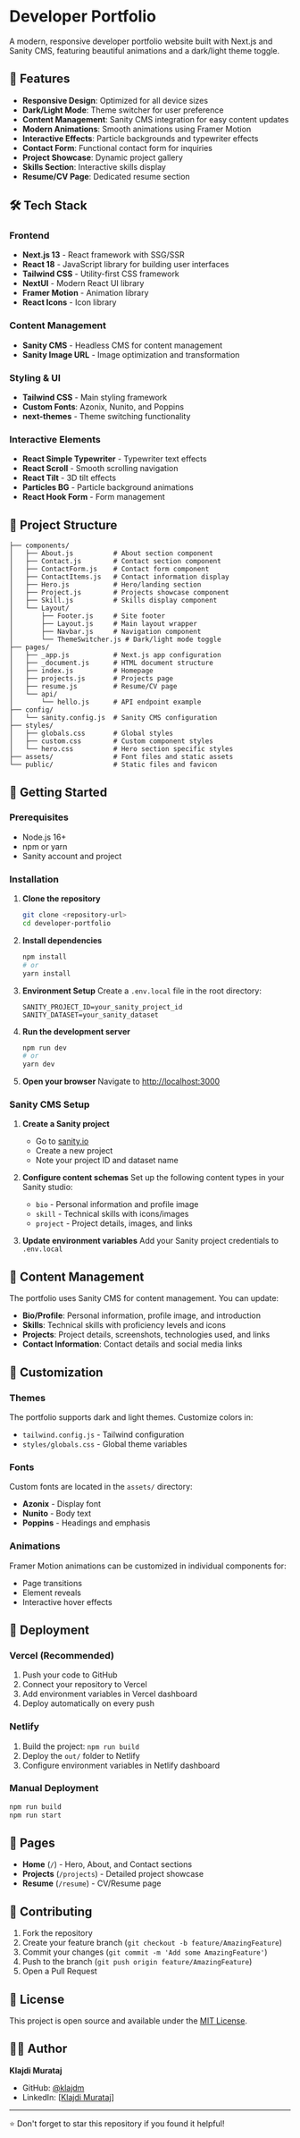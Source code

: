# Developer Portfolio

A modern, responsive developer portfolio website built with Next.js and Sanity CMS, featuring beautiful animations and a dark/light theme toggle.

## 🌟 Features

- **Responsive Design**: Optimized for all device sizes
- **Dark/Light Mode**: Theme switcher for user preference
- **Content Management**: Sanity CMS integration for easy content updates
- **Modern Animations**: Smooth animations using Framer Motion
- **Interactive Effects**: Particle backgrounds and typewriter effects
- **Contact Form**: Functional contact form for inquiries
- **Project Showcase**: Dynamic project gallery
- **Skills Section**: Interactive skills display
- **Resume/CV Page**: Dedicated resume section

## 🛠️ Tech Stack

### Frontend
- **Next.js 13** - React framework with SSG/SSR
- **React 18** - JavaScript library for building user interfaces
- **Tailwind CSS** - Utility-first CSS framework
- **NextUI** - Modern React UI library
- **Framer Motion** - Animation library
- **React Icons** - Icon library

### Content Management
- **Sanity CMS** - Headless CMS for content management
- **Sanity Image URL** - Image optimization and transformation

### Styling & UI
- **Tailwind CSS** - Main styling framework
- **Custom Fonts**: Azonix, Nunito, and Poppins
- **next-themes** - Theme switching functionality

### Interactive Elements
- **React Simple Typewriter** - Typewriter text effects
- **React Scroll** - Smooth scrolling navigation
- **React Tilt** - 3D tilt effects
- **Particles BG** - Particle background animations
- **React Hook Form** - Form management

## 📁 Project Structure

```
├── components/
│   ├── About.js          # About section component
│   ├── Contact.js        # Contact section component
│   ├── ContactForm.js    # Contact form component
│   ├── ContactItems.js   # Contact information display
│   ├── Hero.js           # Hero/landing section
│   ├── Project.js        # Projects showcase component
│   ├── Skill.js          # Skills display component
│   └── Layout/
│       ├── Footer.js     # Site footer
│       ├── Layout.js     # Main layout wrapper
│       ├── Navbar.js     # Navigation component
│       └── ThemeSwitcher.js # Dark/light mode toggle
├── pages/
│   ├── _app.js           # Next.js app configuration
│   ├── _document.js      # HTML document structure
│   ├── index.js          # Homepage
│   ├── projects.js       # Projects page
│   ├── resume.js         # Resume/CV page
│   └── api/
│       └── hello.js      # API endpoint example
├── config/
│   └── sanity.config.js  # Sanity CMS configuration
├── styles/
│   ├── globals.css       # Global styles
│   ├── custom.css        # Custom component styles
│   └── hero.css          # Hero section specific styles
├── assets/               # Font files and static assets
└── public/               # Static files and favicon
```

## 🚀 Getting Started

### Prerequisites
- Node.js 16+ 
- npm or yarn
- Sanity account and project

### Installation

1. **Clone the repository**
   ```bash
   git clone <repository-url>
   cd developer-portfolio
   ```

2. **Install dependencies**
   ```bash
   npm install
   # or
   yarn install
   ```

3. **Environment Setup**
   Create a `.env.local` file in the root directory:
   ```env
   SANITY_PROJECT_ID=your_sanity_project_id
   SANITY_DATASET=your_sanity_dataset
   ```

4. **Run the development server**
   ```bash
   npm run dev
   # or
   yarn dev
   ```

5. **Open your browser**
   Navigate to [http://localhost:3000](http://localhost:3000)

### Sanity CMS Setup

1. **Create a Sanity project**
   - Go to [sanity.io](https://sanity.io)
   - Create a new project
   - Note your project ID and dataset name

2. **Configure content schemas**
   Set up the following content types in your Sanity studio:
   - `bio` - Personal information and profile image
   - `skill` - Technical skills with icons/images
   - `project` - Project details, images, and links

3. **Update environment variables**
   Add your Sanity project credentials to `.env.local`

## 📝 Content Management

The portfolio uses Sanity CMS for content management. You can update:

- **Bio/Profile**: Personal information, profile image, and introduction
- **Skills**: Technical skills with proficiency levels and icons
- **Projects**: Project details, screenshots, technologies used, and links
- **Contact Information**: Contact details and social media links

## 🎨 Customization

### Themes
The portfolio supports dark and light themes. Customize colors in:
- `tailwind.config.js` - Tailwind configuration
- `styles/globals.css` - Global theme variables

### Fonts
Custom fonts are located in the `assets/` directory:
- **Azonix** - Display font
- **Nunito** - Body text
- **Poppins** - Headings and emphasis

### Animations
Framer Motion animations can be customized in individual components for:
- Page transitions
- Element reveals
- Interactive hover effects

## 🚀 Deployment

### Vercel (Recommended)
1. Push your code to GitHub
2. Connect your repository to Vercel
3. Add environment variables in Vercel dashboard
4. Deploy automatically on every push

### Netlify
1. Build the project: `npm run build`
2. Deploy the `out/` folder to Netlify
3. Configure environment variables in Netlify dashboard

### Manual Deployment
```bash
npm run build
npm run start
```

## 📱 Pages

- **Home** (`/`) - Hero, About, and Contact sections
- **Projects** (`/projects`) - Detailed project showcase
- **Resume** (`/resume`) - CV/Resume page

## 🤝 Contributing

1. Fork the repository
2. Create your feature branch (`git checkout -b feature/AmazingFeature`)
3. Commit your changes (`git commit -m 'Add some AmazingFeature'`)
4. Push to the branch (`git push origin feature/AmazingFeature`)
5. Open a Pull Request

## 📄 License

This project is open source and available under the [MIT License](LICENSE).

## 👨‍💻 Author

**Klajdi Murataj**
- GitHub: [@klajdm](https://github.com/klajdm)
- LinkedIn: [[Klajdi Murataj](https://www.linkedin.com/in/klajdi-murataj-511617285/)]

---

⭐ Don't forget to star this repository if you found it helpful!